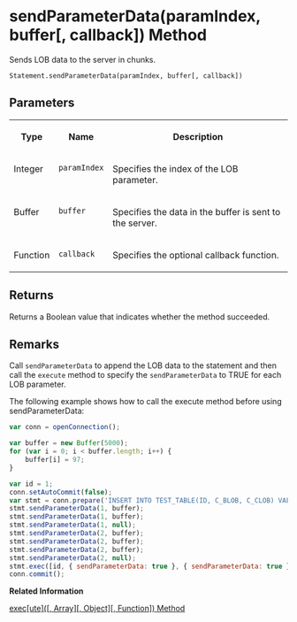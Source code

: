 <!-- loio9154c85a905a4710977219a772216fd9 -->

# sendParameterData\(paramIndex, buffer\[, callback\]\) Method

Sends LOB data to the server in chunks.



```
Statement.sendParameterData(paramIndex, buffer[, callback])
```



<a name="loio9154c85a905a4710977219a772216fd9__section_ljv_2kc_5z"/>

## Parameters


<table>
<tr>
<th valign="top">

Type



</th>
<th valign="top">

Name



</th>
<th valign="top">

Description



</th>
</tr>
<tr>
<td valign="top">

Integer



</td>
<td valign="top">

`paramIndex`



</td>
<td valign="top">

Specifies the index of the LOB parameter.



</td>
</tr>
<tr>
<td valign="top">

Buffer



</td>
<td valign="top">

`buffer`



</td>
<td valign="top">

Specifies the data in the buffer is sent to the server.



</td>
</tr>
<tr>
<td valign="top">

Function



</td>
<td valign="top">

`callback`



</td>
<td valign="top">

Specifies the optional callback function.



</td>
</tr>
</table>



<a name="loio9154c85a905a4710977219a772216fd9__section_zxd_gkc_5z"/>

## Returns

Returns a Boolean value that indicates whether the method succeeded.



<a name="loio9154c85a905a4710977219a772216fd9__section_k1f_ypc_5z"/>

## Remarks

Call `sendParameterData` to append the LOB data to the statement and then call the `execute` method to specify the `sendParameterData` to TRUE for each LOB parameter.



The following example shows how to call the execute method before using sendParameterData:

```js
var conn = openConnection();

var buffer = new Buffer(5000);
for (var i = 0; i < buffer.length; i++) {
    buffer[i] = 97;
}

var id = 1;
conn.setAutoCommit(false);
var stmt = conn.prepare('INSERT INTO TEST_TABLE(ID, C_BLOB, C_CLOB) VALUES(?, ?, ?)');
stmt.sendParameterData(1, buffer);
stmt.sendParameterData(1, buffer);
stmt.sendParameterData(1, null);
stmt.sendParameterData(2, buffer);
stmt.sendParameterData(2, buffer);
stmt.sendParameterData(2, buffer);
stmt.sendParameterData(2, null);
stmt.exec([id, { sendParameterData: true }, { sendParameterData: true }]);
conn.commit();
```

**Related Information**  


[exec\[ute\]\(\[, Array\]\[, Object\]\[, Function\]\) Method](exec-ute-array-object-function-method-b7cae47.md "Executes the prepared SQL statement.")

